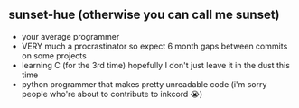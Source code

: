 ## sunset-hue (otherwise you can call me sunset)

- your average programmer
- VERY much a procrastinator so expect 6 month gaps between commits on some projects
- learning C (for the 3rd time) hopefully I don't just leave it in the dust this time
- python programmer that makes pretty unreadable code (i'm sorry people who're about to contribute to inkcord 😭)

